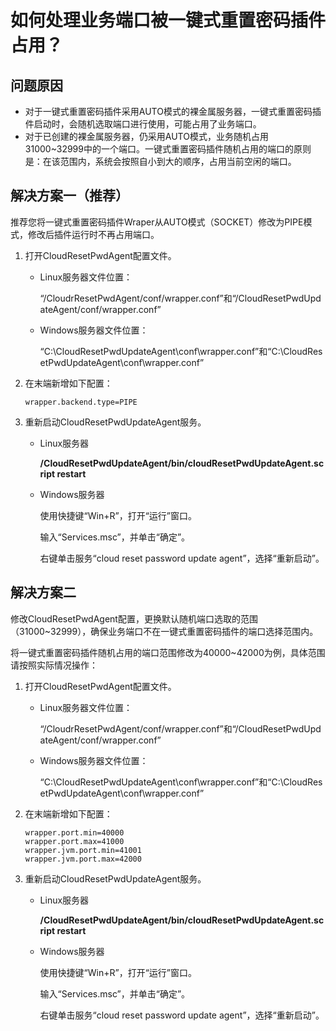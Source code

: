 # 如何处理业务端口被一键式重置密码插件占用？<a name="bms_faq_0055"></a>

## 问题原因<a name="section1154613515385"></a>

-   对于一键式重置密码插件采用AUTO模式的裸金属服务器，一键式重置密码插件启动时，会随机选取端口进行使用，可能占用了业务端口。
-   对于已创建的裸金属服务器，仍采用AUTO模式，业务随机占用31000\~32999中的一个端口。一键式重置密码插件随机占用的端口的原则是：在该范围内，系统会按照自小到大的顺序，占用当前空闲的端口。

## 解决方案一（推荐）<a name="section1821521910417"></a>

推荐您将一键式重置密码插件Wraper从AUTO模式（SOCKET）修改为PIPE模式，修改后插件运行时不再占用端口。

1.  打开CloudResetPwdAgent配置文件。
    -   Linux服务器文件位置：

        “/CloudrResetPwdAgent/conf/wrapper.conf”和“/CloudResetPwdUpdateAgent/conf/wrapper.conf”

    -   Windows服务器文件位置：

        “C:\\CloudResetPwdUpdateAgent\\conf\\wrapper.conf”和“C:\\CloudResetPwdUpdateAgent\\conf\\wrapper.conf”

2.  在末端新增如下配置：

    ```
    wrapper.backend.type=PIPE
    ```

3.  重新启动CloudResetPwdUpdateAgent服务。
    -   Linux服务器

        **/CloudResetPwdUpdateAgent/bin/cloudResetPwdUpdateAgent.script restart**

    -   Windows服务器

        使用快捷键“Win+R”，打开“运行”窗口。

        输入“Services.msc”，并单击“确定”。

        右键单击服务“cloud reset password update agent”，选择“重新启动”。



## 解决方案二<a name="section233114154120"></a>

修改CloudResetPwdAgent配置，更换默认随机端口选取的范围（31000\~32999），确保业务端口不在一键式重置密码插件的端口选择范围内。

将一键式重置密码插件随机占用的端口范围修改为40000\~42000为例，具体范围请按照实际情况操作：

1.  打开CloudResetPwdAgent配置文件。
    -   Linux服务器文件位置：

        “/CloudrResetPwdAgent/conf/wrapper.conf”和“/CloudResetPwdUpdateAgent/conf/wrapper.conf”

    -   Windows服务器文件位置：

        “C:\\CloudResetPwdUpdateAgent\\conf\\wrapper.conf”和“C:\\CloudResetPwdUpdateAgent\\conf\\wrapper.conf”

2.  在末端新增如下配置：

    ```
    wrapper.port.min=40000
    wrapper.port.max=41000
    wrapper.jvm.port.min=41001
    wrapper.jvm.port.max=42000
    ```

3.  重新启动CloudResetPwdUpdateAgent服务。
    -   Linux服务器

        **/CloudResetPwdUpdateAgent/bin/cloudResetPwdUpdateAgent.script restart**

    -   Windows服务器

        使用快捷键“Win+R”，打开“运行”窗口。

        输入“Services.msc”，并单击“确定”。

        右键单击服务“cloud reset password update agent”，选择“重新启动”。



